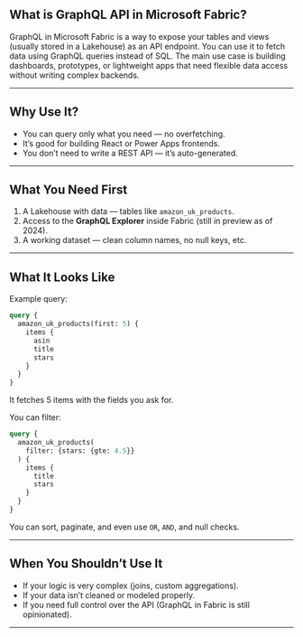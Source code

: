 ## What is GraphQL API in Microsoft Fabric?

GraphQL in Microsoft Fabric is a way to expose your tables and views (usually stored in a Lakehouse) as an API endpoint. You can use it to fetch data using GraphQL queries instead of SQL. The main use case is building dashboards, prototypes, or lightweight apps that need flexible data access without writing complex backends.

---

## Why Use It?

* You can query only what you need — no overfetching.
* It’s good for building React or Power Apps frontends.
* You don’t need to write a REST API — it’s auto-generated.

---

## What You Need First

1. A Lakehouse with data — tables like `amazon_uk_products`.
2. Access to the **GraphQL Explorer** inside Fabric (still in preview as of 2024).
3. A working dataset — clean column names, no null keys, etc.

---

## What It Looks Like

Example query:

```graphql
query {
  amazon_uk_products(first: 5) {
    items {
      asin
      title
      stars
    }
  }
}
```

It fetches 5 items with the fields you ask for.

You can filter:

```graphql
query {
  amazon_uk_products(
    filter: {stars: {gte: 4.5}}
  ) {
    items {
      title
      stars
    }
  }
}
```

You can sort, paginate, and even use `OR`, `AND`, and null checks.

---

## When You Shouldn’t Use It

* If your logic is very complex (joins, custom aggregations).
* If your data isn’t cleaned or modeled properly.
* If you need full control over the API (GraphQL in Fabric is still opinionated).

---
